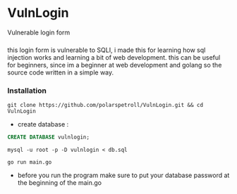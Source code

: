 # VulnLogin
Vulnerable login form
### 
this login form is vulnerable to SQLI, i made this for learning how sql injection works and learning a bit of web development.
this can be useful for beginners, since im a beginner at web development and golang so the source code written in a simple way.

### Installation

```
git clone https://github.com/polarspetroll/VulnLogin.git && cd VulnLogin
```
- create database : 

```sql
CREATE DATABASE vulnlogin;
```

```
mysql -u root -p -D vulnlogin < db.sql

go run main.go

```

- before you run the program make sure to put your database password at the beginning of the main.go

